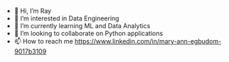 - 👋 Hi, I’m Ray
- 👀 I’m interested in Data Engineering 
- 🌱 I’m currently learning ML and Data Analytics 
- 💞️ I’m looking to collaborate on Python applications
- 📫 How to reach me https://www.linkedin.com/in/mary-ann-egbudom-9017b3109

<!---
purplerayray/purplerayray is a ✨ special ✨ repository because its `README.md` (this file) appears on your GitHub profile.
You can click the Preview link to take a look at your changes.
--->
